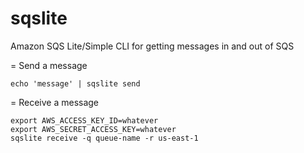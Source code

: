 sqslite
=======

Amazon SQS Lite/Simple CLI for getting messages in and out of SQS

= Send a message

```
echo 'message' | sqslite send
```

= Receive a message

```
export AWS_ACCESS_KEY_ID=whatever
export AWS_SECRET_ACCESS_KEY=whatever
sqslite receive -q queue-name -r us-east-1
```